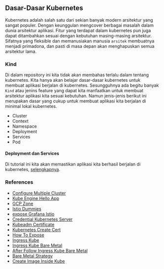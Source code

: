 ## Dasar-Dasar Kubernetes

Kubernetes adalah salah satu dari sekian banyak modern arsitektur yang sangat populer. Dengan keunggulan mengcover berbagai masalah dalam dunia arsitektur aplikasi. Fitur yang terdapat dalam kubernetes pun juga dapat ditambahkan sesuai dengan kebutuhan masing-masing arsitektur. Sifatnya yang fleksible dan memanusiakan manusia `arsitek` membuatnya menjadi primadona, dan pasti di masa depan akan menghapuskan semua arsitektur lama.

### Kind

Di dalam repository ini kita tidak akan membahas terlalu dalam tentang kubernetes. Kita hanya akan belajar dasar-dasar kubernetes untuk membuat aplikasi berjalan di kubernetes. Sesungguhnya ada begitu banyak `Kind` atau jenins feature yang dapat kita manfaatkan untuk membuat arsitektur aplikasi kita sesuai kebutuhan. Namun jenis-jenis berikut ini merupakan dasar yang cukup untuk membuat aplikasi kita berjalan di minimal lokal kubernetes.

- Cluster
- Context
- Namespace
- Deployment
- Services
- Pod

#### Deployment dan Services

Di tutorial ini kita akan memastikan aplikasi kita berhasil berjalan di kubernetes, [selengkapnya](https://github.com/devetek/Kubernetes/blob/master/basic/README.md).

### References

- [Configure Multiple Cluster](https://kubernetes.io/docs/tasks/access-application-cluster/configure-access-multiple-clusters/)
- [Kube Engine Hello App](https://cloud.google.com/kubernetes-engine/docs/tutorials/hello-app)
- [GCP Zone](https://cloud.google.com/compute/docs/regions-zones#available)
- [Istio Dummies](https://istio.io/docs/setup/getting-started/#download)
- [expose Grafana Istio](https://istio.io/docs/tasks/observability/metrics/using-istio-dashboard/)
- [Credential Kubernetes Server](https://kubernetes.io/docs/concepts/cluster-administration/certificates/)
- [Kubeadm Certificate](https://kubernetes.io/docs/tasks/administer-cluster/kubeadm/kubeadm-certs/)
- [Kubernetes Create Cert](https://medium.com/better-programming/k8s-tips-give-access-to-your-clusterwith-a-client-certificate-dfb3b71a76fe)
- [How To Expose](https://medium.com/google-cloud/kubernetes-nodeport-vs-loadbalancer-vs-ingress-when-should-i-use-what-922f010849e0)
- [Ingress Kube](https://kubernetes.io/id/docs/concepts/services-networking/ingress/)
- [Ingress Kube Bare Metal](https://medium.com/swlh/using-nginx-ingress-controllers-on-kubernetes-on-centos-7-99f6df969b45)
- [After Follow Ingress Kube Bare Metal](https://docs.nginx.com/nginx-ingress-controller/installation/installation-with-manifests/)
- [Bare Metal Strategy](https://kubernetes.github.io/ingress-nginx/deploy/baremetal/#over-a-nodeport-service)
- [Create Image Inside Kube](https://github.com/GoogleContainerTools/kaniko)
